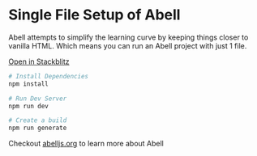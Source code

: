 # Single File Setup of Abell

Abell attempts to simplify the learning curve by keeping things closer to vanilla HTML. Which means you can run an Abell project with just 1 file.

[Open in Stackblitz](https://stackblitz.com/~/github.com/saurabhdaware/abell-single-file-example)


```sh
# Install Dependencies
npm install

# Run Dev Server
npm run dev

# Create a build
npm run generate
```

Checkout [abelljs.org](https://abelljs.org/) to learn more about Abell